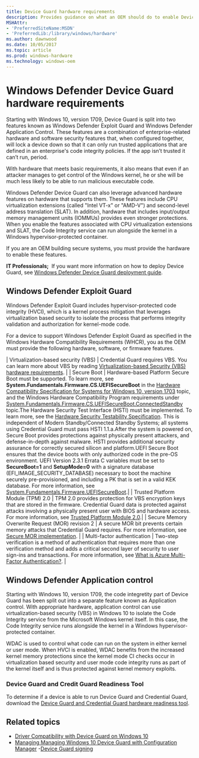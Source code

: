 ```yaml
---
title: Device Guard hardware requirements
description: Provides guidance on what an OEM should do to enable Device Guard
MSHAttr:
- 'PreferredSiteName:MSDN'
- 'PreferredLib:/library/windows/hardware'
ms.author: dawnwood
ms.date: 10/05/2017
ms.topic: article
ms.prod: windows-hardware
ms.technology: windows-oem
---
```


# Windows Defender Device Guard hardware requirements
Starting with Windows 10, version 1709, Device Guard is split into two features known as Windows Defender Exploit Guard and Windows Defender Application Control. These features are a combination of enterprise-related hardware and software security features that, when configured together, will lock a device down so that it can only run trusted applications that are defined in an enterprise's code integrity policies. If the app isn’t trusted it can’t run, period. 

With hardware that meets basic requirements, it also means that even if an attacker manages to get control of the Windows kernel, he or she will be much less likely to be able to run malicious executable code. 

Windows Defender Device Guard can also leverage advanced hardware features on hardware that supports them. These features include CPU virtualization extensions (called "Intel VT-x" or "AMD-V") and second-level address translation (SLAT). In addition, hardware that includes input/output memory management units (IOMMUs) provides even stronger protections. When you enable the features associated with CPU virtualization extensions and SLAT, the Code Integrity service can run alongside the kernel in a Windows hypervisor-protected container. 

If you are an OEM building secure systems, you must provide the hardware to enable these features.

**IT Professionals;**  If you want more information on how to deploy Device Guard, see [Windows Defender Device Guard deployment guide](https://docs.microsoft.com/en-us/windows/device-security/device-guard/device-guard-deployment-guide).

## Windows Defender Exploit Guard

Windows Defender Exploit Guard includes hypervisor-protected code integrity (HVCI), which is a kernel process mitigation that leverages virtualization based security to isolate the process that performs integrity validation and authorization for kernel-mode code.

For a device to support Windows Defender Exploit Guard as specified in the Windows Hardware Compatibility Requirements (WHCR), you as the OEM must provide the following hardware, software, or firmware features. 

| Virtualization-based security (VBS) | Credential Guard requires VBS. You can learn more about VBS by reading [Virtualization-based Security (VBS) hardware requirements](https://review.docs.microsoft.com/en-us/windows-hardware/design/device-experiences/oem-vbs?branch=dawn-security-toc). |
| Secure Boot | Hardware-based Platform Secure Boot must be supported. To learn more, see **System.Fundamentals.Firmware.CS.UEFISecureBoot** in the [Hardware Compatibility Specification for Systems for Windows 10, version 1703](https://docs.microsoft.com/en-us/windows-hardware/design/compatibility/1703/systems) topic, and the Windows Hardware Compatibility Program requirements under [System.Fundamentals.Firmware.CS.UEFISecureBoot.ConnectedStandby](https://msdn.microsoft.com/library/windows/hardware/dn932807(v=vs.85).aspx#system_fundamentals_firmware_cs_uefisecureboot_connectedstandby) topic.The Hardware Security Test Interface (HSTI) must be implemented. To learn more, see the [Hardware Security Testability Specification](https://msdn.microsoft.com/en-us/library/windows/hardware/mt712332(v=vs.85).aspx). This is independent of Modern Standby/Connected Standby Systems; all systems using Credential Guard must pass HSTI 1.1.a.After the system is powered on, Secure Boot provides protections against physically present attackers, and defense-in-depth against malware. HSTI provides additional security assurance for correctly secured silicon and platform.UEFI Secure Boot ensures that the device boots with only authorized code in the pre-OS environment. UEFI Version 2.3.1 Errata C variables must be set to **SecureBoot=1** and **SetupMode=0** with a signature database (EFI_IMAGE_SECURITY_DATABASE) necessary to boot the machine securely pre-provisioned, and including a PK that is set in a valid KEK database. For more information, see [System.Fundamentals.Firmware.UEFISecureBoot](https://docs.microsoft.com/en-us/windows-hardware/design/compatibility/systems#systemfundamentalsfirmwareuefisecureboot).| 
| Trusted Platform Module (TPM) 2.0 | TPM 2.0 provides protection for VBS encryption keys that are stored in the firmware. Credential Guard data is protected against attacks involving a physically present user with BIOS and hardware access. For more information, see [Trusted Platform Module 2.0](OEM-TPM.md).|
| Secure Memory Overwrite Request (MOR) revision 2 | A secure MOR bit prevents certain memory attacks that Credential Guard requires. For more information, see [Secure MOR implementation](https://docs.microsoft.com/en-us/windows-hardware/drivers/bringup/device-guard-requirements). |
| Multi-factor authentication | Two-step verification is a method of authentication that requires more than one verification method and adds a critical second layer of security to user sign-ins and transactions. For more information, see [What is Azure Multi-Factor Authentication?](https://docs.microsoft.com/en-us/azure/multi-factor-authentication/multi-factor-authentication). |



## Windows Defender Application control

Starting with Windows 10, version 1709, the code integretity part of Device Guard has been split out into a separate feature known as Application control. 
With appropriate hardware, application control can use virtualization-based security (VBS) in Windows 10 to isolate the Code Integrity service from the Microsoft Windows kernel itself. In this case, the Code Integrity service runs alongside the kernel in a Windows hypervisor-protected container.
  
 WDAC is used to control what code can run on the system in either kernel or user mode. When HVCI is enabled, WDAC benefits from the increased kernel memory protections since the kernel mode CI checks occur in virtualization based security and user mode code integrity runs as part of the kernel itself and is thus protected against kernel memory exploits.

### Device Guard and Credit Guard Readiness Tool

To determine if a device is able to run Device Guard and Credential Guard, download the [Device Guard and Credential Guard hardware readiness tool](https://www.microsoft.com/en-us/download/details.aspx?id=53337).

## Related topics

- [Driver Compatibility with Device Guard on Windows 10](https://blogs.msdn.microsoft.com/windows_hardware_certification/2015/05/22/driver-compatibility-with-device-guard-in-windows-10)
- [Managing Managing Windows 10 Device Guard with Configuration Manager](https://blogs.technet.microsoft.com/enterprisemobility/2015/10/30/managing-windows-10-device-guard-with-configuration-manager/)
-[Device Guard signing](https://docs.microsoft.com/en-us/microsoft-store/device-guard-signing-portal)
